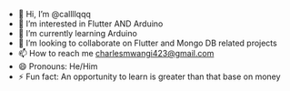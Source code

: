- 👋 Hi, I’m @callllqqq
- 👀 I’m interested in Flutter AND Arduino
- 🌱 I’m currently learning Arduino
- 💞️ I’m looking to collaborate on Flutter and Mongo DB related projects
- 📫 How to reach me charlesmwangi423@gmail.com
- 😄 Pronouns: He/Him
- ⚡ Fun fact: An opportunity to learn is greater than that base on money

<!---
callllqqq/callllqqq is a ✨ special ✨ repository because its `README.md` (this file) appears on your GitHub profile.
You can click the Preview link to take a look at your changes.
--->
